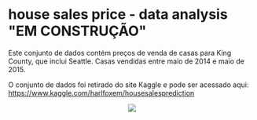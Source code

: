 # house sales price - data analysis "EM CONSTRUÇÃO"
Este conjunto de dados contém preços de venda de casas para King County, que inclui Seattle. Casas vendidas entre maio de 2014 e maio de 2015.


O conjunto de dados foi retirado do site Kaggle e pode ser acessado aqui: https://www.kaggle.com/harlfoxem/housesalesprediction

<div align="center">
<img src="https://user-images.githubusercontent.com/94291995/151662149-e2931415-f098-49ad-a3b8-3c4631587766.jpg" />
</div>

